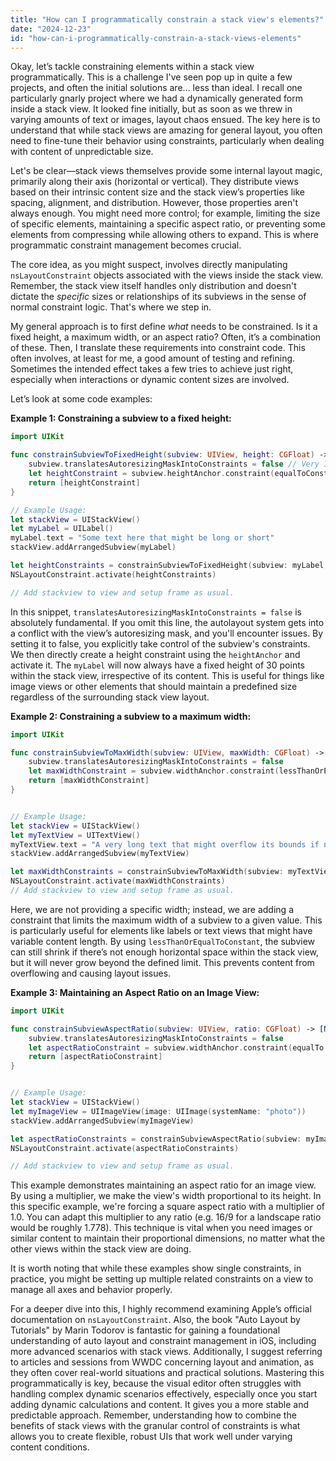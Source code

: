 ```yaml
---
title: "How can I programmatically constrain a stack view's elements?"
date: "2024-12-23"
id: "how-can-i-programmatically-constrain-a-stack-views-elements"
---
```


Okay, let’s tackle constraining elements within a stack view programmatically. This is a challenge I've seen pop up in quite a few projects, and often the initial solutions are... less than ideal. I recall one particularly gnarly project where we had a dynamically generated form inside a stack view. It looked fine initially, but as soon as we threw in varying amounts of text or images, layout chaos ensued. The key here is to understand that while stack views are amazing for general layout, you often need to fine-tune their behavior using constraints, particularly when dealing with content of unpredictable size.

Let's be clear—stack views themselves provide some internal layout magic, primarily along their axis (horizontal or vertical). They distribute views based on their intrinsic content size and the stack view’s properties like spacing, alignment, and distribution. However, those properties aren't always enough. You might need more control; for example, limiting the size of specific elements, maintaining a specific aspect ratio, or preventing some elements from compressing while allowing others to expand. This is where programmatic constraint management becomes crucial.

The core idea, as you might suspect, involves directly manipulating `nsLayoutConstraint` objects associated with the views inside the stack view. Remember, the stack view itself handles only distribution and doesn't dictate the *specific* sizes or relationships of its subviews in the sense of normal constraint logic. That's where we step in.

My general approach is to first define *what* needs to be constrained. Is it a fixed height, a maximum width, or an aspect ratio? Often, it’s a combination of these. Then, I translate these requirements into constraint code. This often involves, at least for me, a good amount of testing and refining. Sometimes the intended effect takes a few tries to achieve just right, especially when interactions or dynamic content sizes are involved.

Let’s look at some code examples:

**Example 1: Constraining a subview to a fixed height:**

```swift
import UIKit

func constrainSubviewToFixedHeight(subview: UIView, height: CGFloat) -> [NSLayoutConstraint] {
    subview.translatesAutoresizingMaskIntoConstraints = false // Very Important!
    let heightConstraint = subview.heightAnchor.constraint(equalToConstant: height)
    return [heightConstraint]
}

// Example Usage:
let stackView = UIStackView()
let myLabel = UILabel()
myLabel.text = "Some text here that might be long or short"
stackView.addArrangedSubview(myLabel)

let heightConstraints = constrainSubviewToFixedHeight(subview: myLabel, height: 30)
NSLayoutConstraint.activate(heightConstraints)

// Add stackview to view and setup frame as usual.
```

In this snippet, `translatesAutoresizingMaskIntoConstraints = false` is absolutely fundamental. If you omit this line, the autolayout system gets into a conflict with the view’s autoresizing mask, and you'll encounter issues. By setting it to false, you explicitly take control of the subview's constraints. We then directly create a height constraint using the `heightAnchor` and activate it. The `myLabel` will now always have a fixed height of 30 points within the stack view, irrespective of its content. This is useful for things like image views or other elements that should maintain a predefined size regardless of the surrounding stack view layout.

**Example 2: Constraining a subview to a maximum width:**

```swift
import UIKit

func constrainSubviewToMaxWidth(subview: UIView, maxWidth: CGFloat) -> [NSLayoutConstraint] {
    subview.translatesAutoresizingMaskIntoConstraints = false
    let maxWidthConstraint = subview.widthAnchor.constraint(lessThanOrEqualToConstant: maxWidth)
    return [maxWidthConstraint]
}


// Example Usage:
let stackView = UIStackView()
let myTextView = UITextView()
myTextView.text = "A very long text that might overflow its bounds if not contained"
stackView.addArrangedSubview(myTextView)

let maxWidthConstraints = constrainSubviewToMaxWidth(subview: myTextView, maxWidth: 150)
NSLayoutConstraint.activate(maxWidthConstraints)
// Add stackview to view and setup frame as usual.

```

Here, we are not providing a specific width; instead, we are adding a constraint that limits the maximum width of a subview to a given value. This is particularly useful for elements like labels or text views that might have variable content length. By using `lessThanOrEqualToConstant`, the subview can still shrink if there’s not enough horizontal space within the stack view, but it will never grow beyond the defined limit. This prevents content from overflowing and causing layout issues.

**Example 3: Maintaining an Aspect Ratio on an Image View:**

```swift
import UIKit

func constrainSubviewAspectRatio(subview: UIView, ratio: CGFloat) -> [NSLayoutConstraint] {
    subview.translatesAutoresizingMaskIntoConstraints = false
    let aspectRatioConstraint = subview.widthAnchor.constraint(equalTo: subview.heightAnchor, multiplier: ratio)
    return [aspectRatioConstraint]
}


// Example Usage:
let stackView = UIStackView()
let myImageView = UIImageView(image: UIImage(systemName: "photo"))
stackView.addArrangedSubview(myImageView)

let aspectRatioConstraints = constrainSubviewAspectRatio(subview: myImageView, ratio: 1.0) // Square image
NSLayoutConstraint.activate(aspectRatioConstraints)

// Add stackview to view and setup frame as usual.
```

This example demonstrates maintaining an aspect ratio for an image view. By using a multiplier, we make the view's width proportional to its height. In this specific example, we're forcing a square aspect ratio with a multiplier of 1.0. You can adapt this multiplier to any ratio (e.g. 16/9 for a landscape ratio would be roughly 1.778). This technique is vital when you need images or similar content to maintain their proportional dimensions, no matter what the other views within the stack view are doing.

It is worth noting that while these examples show single constraints, in practice, you might be setting up multiple related constraints on a view to manage all axes and behavior properly.

For a deeper dive into this, I highly recommend examining Apple’s official documentation on `nsLayoutConstraint`. Also, the book "Auto Layout by Tutorials" by Marin Todorov is fantastic for gaining a foundational understanding of auto layout and constraint management in iOS, including more advanced scenarios with stack views. Additionally, I suggest referring to articles and sessions from WWDC concerning layout and animation, as they often cover real-world situations and practical solutions. Mastering this programmatically is key, because the visual editor often struggles with handling complex dynamic scenarios effectively, especially once you start adding dynamic calculations and content. It gives you a more stable and predictable approach. Remember, understanding how to combine the benefits of stack views with the granular control of constraints is what allows you to create flexible, robust UIs that work well under varying content conditions.
